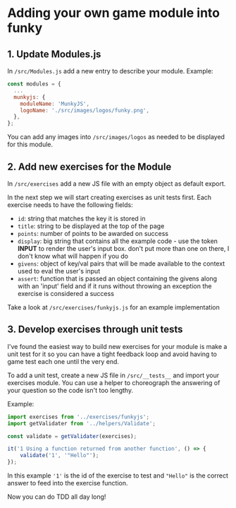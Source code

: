 # Adding your own game module into funky

## 1. Update Modules.js
In `/src/Modules.js` add a new entry to describe your module. Example:
```javascript
const modules = {
  ...
  munkyjs: {
    moduleName: 'MunkyJS',
    logoName: './src/images/logos/funky.png',
  },
};
```

You can add any images into `/src/images/logos` as needed to be displayed for this module.

## 2. Add new exercises for the Module
In `/src/exercises` add a new JS file with an empty object as default export.

In the next step we will start creating exercises as unit tests first. Each exercise needs to have the following fields:

- `id`: string that matches the key it is stored in
- `title`: string to be displayed at the top of the page
- `points`: number of points to be awarded on success
- `display`: big string that contains all the example code - use the token __INPUT__ to render the user's input box. don't put more than one on there, I don't know what will happen if you do
- `givens`: object of key/val pairs that will be made available to the context used to eval the user's input
- `assert`: function that is passed an object containing the givens along with an 'input' field and if it runs without throwing an exception the exercise is considered a success

Take a look at `/src/exercises/funkyjs.js` for an example implementation

## 3. Develop exercises through unit tests
I've found the easiest way to build new exercises for your module is make a unit test for it so you can have a tight feedback loop and avoid having to game test each one until the very end.

To add a unit test, create a new JS file in `/src/__tests__` and import your exercises module.  You can use a helper to choreograph the answering of your question so the code isn't too lengthy.

Example:
```javascript
import exercises from '../exercises/funkyjs';
import getValidater from '../helpers/Validate';

const validate = getValidater(exercises);

it('1 Using a function returned from another function', () => {
	validate('1', '"Hello"');
});
```

In this example `'1'` is the id of the exercise to test and `"Hello"` is the correct answer to feed into the exercise function.

Now you can do TDD all day long!
